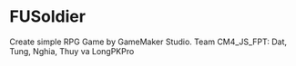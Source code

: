 # FUSoldier
Create simple RPG Game by GameMaker Studio. Team CM4_JS_FPT: Dat, Tung, Nghia, Thuy va LongPKPro
